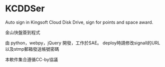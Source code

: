 KCDDSer
=======

Auto sign in Kingsoft Cloud Disk Drive, sign for points and space award.

金山快盤簽到程式

由 python，webpy，jQuery 開發，工作於SAE。
deploy時請修改signall的URL以及stmp郵箱發送帳號密碼

本軟件集合遵循CC-by協議
